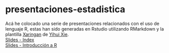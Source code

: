 # presentaciones-estadistica
Acá he colocado una serie de presentaciones relacionados con el uso de lenguaje R, estas han sido generadas en Rstudio utilizando RMarkdown y la plantilla [Xaringan](https://github.com/yihui/xaringan) de [Yihui Xie](https://github.com/yihui).  
[Slides - Index](https://abemen.github.io/presentaciones-estadistica/)  
[Slides - Introducción a R](https://abemen.github.io/presentaciones-estadistica/introduccion-r.html#1)
